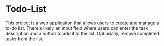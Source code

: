 # Todo-List
This project is a web application that allows users to create and manage a to-do list. There's likely an input field where users can enter the task description and a button to add it to the list. Optionally, remove completed tasks from the list.  
